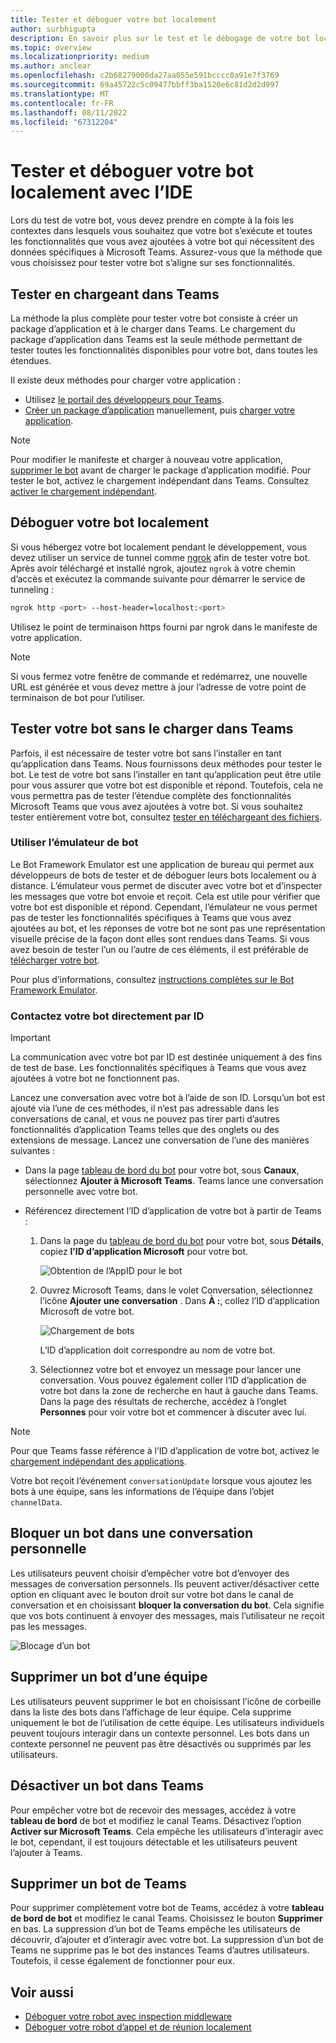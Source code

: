 ```yaml
---
title: Tester et déboguer votre bot localement
author: surbhigupta
description: En savoir plus sur le test et le débogage de votre bot localement avec un IDE dans l’environnement Teams via le chargement indépendant et bien plus encore.
ms.topic: overview
ms.localizationpriority: medium
ms.author: anclear
ms.openlocfilehash: c2b68279000da27aa055e591bcccc0a91e7f3769
ms.sourcegitcommit: 69a45722c5c09477bbff3ba1520e6c81d2d2d997
ms.translationtype: MT
ms.contentlocale: fr-FR
ms.lasthandoff: 08/11/2022
ms.locfileid: "67312204"
---
```

# <a name="test-and-debug-your-bot-locally-with-ide"></a>Tester et déboguer votre bot localement avec l’IDE

Lors du test de votre bot, vous devez prendre en compte à la fois les contextes dans lesquels vous souhaitez que votre bot s’exécute et toutes les fonctionnalités que vous avez ajoutées à votre bot qui nécessitent des données spécifiques à Microsoft Teams. Assurez-vous que la méthode que vous choisissez pour tester votre bot s’aligne sur ses fonctionnalités.

## <a name="test-by-uploading-to-teams"></a>Tester en chargeant dans Teams

La méthode la plus complète pour tester votre bot consiste à créer un package d’application et à le charger dans Teams. Le chargement du package d’application dans Teams est la seule méthode permettant de tester toutes les fonctionnalités disponibles pour votre bot, dans toutes les étendues.

Il existe deux méthodes pour charger votre application :

* Utilisez [le portail des développeurs pour Teams](~/concepts/build-and-test/teams-developer-portal.md).
* [Créer un package d’application](~/concepts/build-and-test/apps-package.md) manuellement, puis [charger votre application](~/concepts/deploy-and-publish/apps-upload.md).

> [!NOTE]
> Pour modifier le manifeste et charger à nouveau votre application, [supprimer le bot](#delete-a-bot-from-teams) avant de charger le package d’application modifié.
> Pour tester le bot, activez le chargement indépendant dans Teams. Consultez [activer le chargement indépendant](/microsoftteams/platform/concepts/build-and-test/prepare-your-o365-tenant#enable-custom-teams-apps-and-turn-on-custom-app-uploading).

## <a name="debug-your-bot-locally"></a>Déboguer votre bot localement

Si vous hébergez votre bot localement pendant le développement, vous devez utiliser un service de tunnel comme [ngrok](https://ngrok.com/) afin de tester votre bot. Après avoir téléchargé et installé ngrok, ajoutez `ngrok` à votre chemin d’accès et exécutez la commande suivante pour démarrer le service de tunneling :

```bash
ngrok http <port> --host-header=localhost:<port>
```

Utilisez le point de terminaison https fourni par ngrok dans le manifeste de votre application.

> [!NOTE]
> Si vous fermez votre fenêtre de commande et redémarrez, une nouvelle URL est générée et vous devez mettre à jour l’adresse de votre point de terminaison de bot pour l’utiliser.

## <a name="test-your-bot-without-uploading-to-teams"></a>Tester votre bot sans le charger dans Teams

Parfois, il est nécessaire de tester votre bot sans l’installer en tant qu’application dans Teams. Nous fournissons deux méthodes pour tester le bot. Le test de votre bot sans l’installer en tant qu’application peut être utile pour vous assurer que votre bot est disponible et répond. Toutefois, cela ne vous permettra pas de tester l’étendue complète des fonctionnalités Microsoft Teams que vous avez ajoutées à votre bot. Si vous souhaitez tester entièrement votre bot, consultez [tester en téléchargeant des fichiers](#test-by-uploading-to-teams).

### <a name="use-the-bot-emulator"></a>Utiliser l’émulateur de bot

Le Bot Framework Emulator est une application de bureau qui permet aux développeurs de bots de tester et de déboguer leurs bots localement ou à distance. L’émulateur vous permet de discuter avec votre bot et d’inspecter les messages que votre bot envoie et reçoit. Cela est utile pour vérifier que votre bot est disponible et répond. Cependant, l’émulateur ne vous permet pas de tester les fonctionnalités spécifiques à Teams que vous avez ajoutées au bot, et les réponses de votre bot ne sont pas une représentation visuelle précise de la façon dont elles sont rendues dans Teams. Si vous avez besoin de tester l’un ou l’autre de ces éléments, il est préférable de [télécharger votre bot](#test-by-uploading-to-teams).

Pour plus d’informations, consultez [instructions complètes sur le Bot Framework Emulator](/azure/bot-service/bot-service-debug-emulator?view=azure-bot-service-4.0&preserve-view=true).

### <a name="talk-to-your-bot-directly-by-id"></a>Contactez votre bot directement par ID

> [!Important]
> La communication avec votre bot par ID est destinée uniquement à des fins de test de base. Les fonctionnalités spécifiques à Teams que vous avez ajoutées à votre bot ne fonctionnent pas.

Lancez une conversation avec votre bot à l’aide de son ID. Lorsqu’un bot est ajouté via l’une de ces méthodes, il n’est pas adressable dans les conversations de canal, et vous ne pouvez pas tirer parti d’autres fonctionnalités d’application Teams telles que des onglets ou des extensions de message. Lancez une conversation de l’une des manières suivantes :

* Dans la page [tableau de bord du bot](https://dev.botframework.com/bots) pour votre bot, sous **Canaux**, sélectionnez **Ajouter à Microsoft Teams**. Teams lance une conversation personnelle avec votre bot.

* Référencez directement l’ID d’application de votre bot à partir de Teams :
   1. Dans la page du [tableau de bord du bot](https://dev.botframework.com/bots) pour votre bot, sous **Détails**, copiez **l’ID d’application Microsoft** pour votre bot.
  
      ![Obtention de l’AppID pour le bot](~/assets/images/bots_appid_botframework.png)
  
   2. Ouvrez Microsoft Teams, dans le volet Conversation, sélectionnez l’icône **Ajouter une conversation** . Dans **À :**, collez l’ID d’application Microsoft de votre bot.
  
      ![Chargement de bots](~/assets/images/bots_uploading.png)

      L’ID d’application doit correspondre au nom de votre bot.

   3. Sélectionnez votre bot et envoyez un message pour lancer une conversation.
      Vous pouvez également coller l’ID d’application de votre bot dans la zone de recherche en haut à gauche dans Teams. Dans la page des résultats de recherche, accédez à l’onglet **Personnes** pour voir votre bot et commencer à discuter avec lui.

> [!Note]
> Pour que Teams fasse référence à l’ID d’application de votre bot, activez le [chargement indépendant des applications](/microsoftteams/platform/concepts/build-and-test/prepare-your-o365-tenant#enable-custom-teams-apps-and-turn-on-custom-app-uploading).

Votre bot reçoit l’événement `conversationUpdate` lorsque vous ajoutez les bots à une équipe, sans les informations de l’équipe dans l’objet `channelData`.

## <a name="block-a-bot-in-personal-chat"></a>Bloquer un bot dans une conversation personnelle

Les utilisateurs peuvent choisir d’empêcher votre bot d’envoyer des messages de conversation personnels. Ils peuvent activer/désactiver cette option en cliquant avec le bouton droit sur votre bot dans le canal de conversation et en choisissant **bloquer la conversation du bot**. Cela signifie que vos bots continuent à envoyer des messages, mais l’utilisateur ne reçoit pas les messages.

![Blocage d’un bot](~/assets/images/bots/botdisable.png)

## <a name="remove-a-bot-from-a-team"></a>Supprimer un bot d’une équipe

Les utilisateurs peuvent supprimer le bot en choisissant l’icône de corbeille dans la liste des bots dans l’affichage de leur équipe. Cela supprime uniquement le bot de l’utilisation de cette équipe. Les utilisateurs individuels peuvent toujours interagir dans un contexte personnel. Les bots dans un contexte personnel ne peuvent pas être désactivés ou supprimés par les utilisateurs.

## <a name="disable-a-bot-in-teams"></a>Désactiver un bot dans Teams

Pour empêcher votre bot de recevoir des messages, accédez à votre **tableau de bord** de bot et modifiez le canal Teams. Désactivez l’option **Activer sur Microsoft Teams**. Cela empêche les utilisateurs d’interagir avec le bot, cependant, il est toujours détectable et les utilisateurs peuvent l’ajouter à Teams.

## <a name="delete-a-bot-from-teams"></a>Supprimer un bot de Teams

Pour supprimer complètement votre bot de Teams, accédez à votre **tableau de bord de bot** et modifiez le canal Teams. Choisissez le bouton **Supprimer** en bas. La suppression d’un bot de Teams empêche les utilisateurs de découvrir, d’ajouter et d’interagir avec votre bot. La suppression d’un bot de Teams ne supprime pas le bot des instances Teams d’autres utilisateurs. Toutefois, il cesse également de fonctionner pour eux.

## <a name="see-also"></a>Voir aussi

* [Déboguer votre robot avec inspection middleware](/azure/bot-service/bot-service-debug-inspection-middleware)
* [Déboguer votre robot d’appel et de réunion localement](~/bots/calls-and-meetings/debugging-local-testing-calling-meeting-bots.md)
